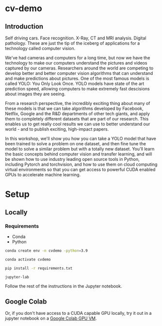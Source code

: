# cv-demo

## Introduction 

Self driving cars. Face recognition. X-Ray, CT and MRI analysis. Digital pathology. These are just the tip of the iceberg of applications for a technology called computer vision. 

We've had cameras and computers for a long time, but now we have the technology to make our computers understand the pictures and videos captured by our cameras. 
Researchers around the world are competing to develop better and better computer vision algorithms that can understand and make predictions about pictures. One of the most famous models is called YOLO: You Only Look Once. 
YOLO models have state of the art prediction speed, allowing computers to make extremely fast descisions about images they are seeing.

From a research perspective, the incredibly exciting thing about many of these models is that we can take algorithms developed by Facebook, Netflix, Google and the R&D departments of other tech giants, and apply them to completely different datasets that are part of our research. This enables us to get really cool results we can use to better understand our world - and to publish exciting, high-impact papers. 

In this workshop, we'll show you how you can take a YOLO model that have been trained to solve a problem on one dataset, and then fine tune the model to solve a similar problem but with a totally new dataset.
You'll learn the basic concepts behind computer vision and transfer learning, and will be shown how to use industry leading open source tools in Python, including Pytorch and torchvision, and how to use them on cloud computing virtual environments so that you can get access to powerful CUDA enabled GPUs to accelerate machine learning.

# Setup

## Locally

### Requirements

* Conda
* Python

```bash
conda create env -n cvdemo -python=3.9

conda activate cvdemo

pip install -r requirements.txt
```

```bash
jupyter-lab
```

Follow the rest of the instructions in the Jupyter notebook.

## Google Colab 

Or, if you don't have access to a CUDA capable GPU locally, try it out in a jupyter notebook on a [Google Colab GPU VM](https://colab.research.google.com/drive/1uAt8aTkBXBvwWzAW58842o26jcEVc1DX?usp=sharing).
